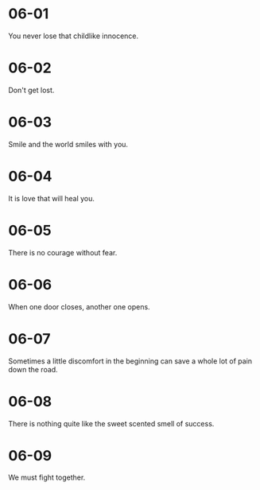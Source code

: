 # 06-01

You never lose that childlike innocence.

# 06-02

Don't get lost.

# 06-03

Smile and the world smiles with you.

# 06-04

It is love that will heal you.

# 06-05

There is no courage without fear.

# 06-06

When one door closes, another one opens.

# 06-07

Sometimes a little discomfort in the beginning can save a whole lot of pain down the road.

# 06-08

There is nothing quite like the sweet scented smell of success.

# 06-09

We must fight together.
